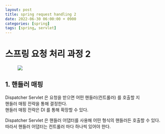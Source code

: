 ```yaml
---
layout: post
title: spring request handling 2
date: 2022-06-30 06:00:00 + 0900
categories: [spring]
tags: [spring, servlet]
---
```


# 스프링 요청 처리 과정 2

<figure>
  <img src="https://user-images.githubusercontent.com/13375810/176543993-fdaa03fd-3a00-4c70-a996-c25e99b1d14a.png" />
  <p style="font-style: italic; color: gray;"></p>
</figure>

## 1. 핸들러 매핑
Dispatcher Servlet 은 요청을 받으면 어떤 핸들러(컨트롤러) 를 호출할 지    
핸들러 매핑 전략을 통해 결정한다.   
핸들러 매핑 전략은 DI 를 통해 확장할 수 있다.

Dispatcher Servlet 은 핸들러 어댑터를 사용해 어떤 형식의 핸들러든 호출할 수 있다.   
따라서 핸들러 어댑터는 컨트롤러 마다 하나씩 있어야 한다.